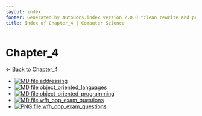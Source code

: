 ```yaml
---
layout: index
footer: Generated by AutoDocs.index version 2.0.0 "clean rewrite and preprocessing" ⓒ Starwort, 2020
title: Index of Chapter_4 | Computer Science
---
```


# Chapter_4

← [Back to Chapter_4](..)

- [![MD file](https://img.icons8.com/windows/512/4a90e2/regular-document.png) addressing](_preprocess/Paper_1/section_2/chapter_4/addressing.md)
- [![MD file](https://img.icons8.com/windows/512/4a90e2/regular-document.png) object_oriented_languages](_preprocess/Paper_1/section_2/chapter_4/object_oriented_languages.md)
- [![MD file](https://img.icons8.com/windows/512/4a90e2/regular-document.png) object_oriented_programming](_preprocess/Paper_1/section_2/chapter_4/object_oriented_programming.md)
- [![MD file](https://img.icons8.com/windows/512/4a90e2/regular-document.png) wfh_oop_exam_questions](_preprocess/Paper_1/section_2/chapter_4/wfh_oop_exam_questions.md)
- [![PNG file](https://img.icons8.com/windows/512/4a90e2/image-document.png) wfh_oop_exam_questions](_preprocess/Paper_1/section_2/chapter_4/wfh_oop_exam_questions.png)
